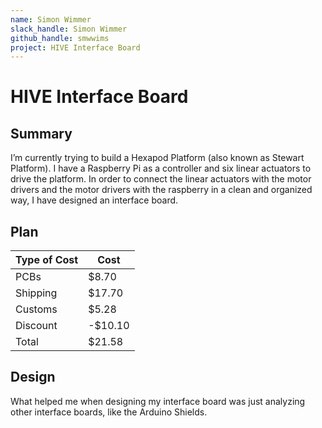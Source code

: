 ```yaml
---
name: Simon Wimmer
slack_handle: Simon Wimmer
github_handle: smwwims
project: HIVE Interface Board
---
```


# HIVE Interface Board
## Summary
I’m currently trying to build a Hexapod Platform (also known as Stewart Platform). I have a Raspberry Pi as a controller and six linear actuators to drive the platform. In order to connect the linear actuators with the motor drivers and the motor drivers with the raspberry in a clean and organized way, I have designed an interface board.

## Plan
| Type of Cost  | Cost   |
| ------------- | ------ |
| PCBs          | $8.70  |
| Shipping      | $17.70 |
| Customs       | $5.28  |
| Discount      |-$10.10 |
| Total         | $21.58 |

## Design
What helped me when designing my interface board was just analyzing other interface boards, like the Arduino Shields.

